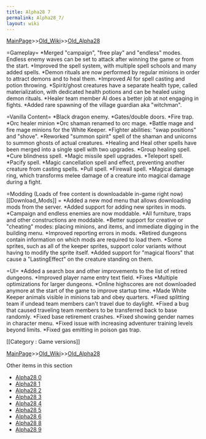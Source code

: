```yaml
---
title: Alpha28 7
permalink: Alpha28_7/
layout: wiki
---
```


[MainPage](/keeperrl_wiki/ "wikilink")>>[Old_Wiki](/keeperrl_wiki/Old_Wiki "wikilink")>>[Old_Alpha28](/keeperrl_wiki/Old_Alpha28 "wikilink")

=Gameplay=
*Merged &quot;campaign&quot;, &quot;free play&quot; and &quot;endless&quot; modes. Endless enemy waves can be set to attack after winning the game or from the start.
*Improved the spell system, with multiple spell schools and many added spells.
*Demon rituals are now performed by regular minions in order to attract demons and to heal them.
*Improved AI for spell casting and potion throwing.
*Spirit/ghost creatures have a separate health type, called materialization, with dedicated health potions and can be healed using demon rituals.
*Healer team member AI does a better job at not engaging in fights.
*Added rare spawning of the village guardian aka &quot;witchman&quot;.

=Vanilla Content=
*Black dragon enemy.
*Gates/double doors.
*Fire trap.
*Orc healer minion
*Orc shaman renamed to orc mage.
*Battle mage and fire mage minions for the White Keeper.
*Fighter abilities: &quot;swap positions&quot; and &quot;shove&quot;.
*Reworked &quot;summon spirit&quot; spell of the shaman and unicorns to summon ghosts of actual creatures.
*Healing and Heal other spells have been merged into a single spell with two upgrades.
*Group healing spell.
*Cure blindness spell.
*Magic missile spell upgrades.
*Teleport spell.
*Pacify spell.
*Magic cancellation spell and effect, preventing another creature from casting spells.
*Pull spell.
*Firewall spell.
*Magical damage ring, which transforms melee damage of a creature into magical damage during a fight.

=Modding (Loads of free content is downloadable in-game right now) [[Download_Mods]] =
*Added a new mod menu that allows downloading mods from the server.
*Added support for adding new sprites in mods.
*Campaign and endless enemies are now moddable.
*All furniture, traps and other constructions are moddable.
*Better support for creative or &quot;cheating&quot; modes: placing minions, and items, and immediate digging in the building menu.
*Improved reporting errors in mods.
*Retired dungeons contain information on which mods are required to load them.
*Some sprites, such as all of the keeper sprites, support color variants without having to modify the sprite itself.
*Added support for &quot;magical floors&quot; that cause a &quot;LastingEffect&quot; on the creature standing on them.

=UI=
*Added a search box and other improvements to the list of retired dungeons.
*Improved player name entry text field.
*Fixes
*Multiple optimizations for larger dungeons.
*Online highscores are not downloaded anymore at the start of the game to improve startup time.
*Made White Keeper animals visible in minions tab and obey quarters.
*Fixed splitting team if undead team members can't travel due to daylight.
*Fixed a bug that caused traveling team members to be transferred back to base randomly.
*Fixed base retirement crashes.
*Fixed showing gender names in character menu.
*Fixed issue with increasing adventurer training levels beyond limits.
*Fixed gas emitting in poison gas trap.

[[Category : Game versions]]

[MainPage](/keeperrl_wiki/ "wikilink")>>[Old_Wiki](/keeperrl_wiki/Old_Wiki "wikilink")>>[Old_Alpha28](/keeperrl_wiki/Old_Alpha28 "wikilink")

Other items in this section
-    [Alpha28 0](/keeperrl_wiki/Alpha28_0 "wikilink")
-    [Alpha28 1](/keeperrl_wiki/Alpha28_1 "wikilink")
-    [Alpha28 2](/keeperrl_wiki/Alpha28_2 "wikilink")
-    [Alpha28 3](/keeperrl_wiki/Alpha28_3 "wikilink")
-    [Alpha28 4](/keeperrl_wiki/Alpha28_4 "wikilink")
-    [Alpha28 5](/keeperrl_wiki/Alpha28_5 "wikilink")
-    [Alpha28 6](/keeperrl_wiki/Alpha28_6 "wikilink")
-    [Alpha28 8](/keeperrl_wiki/Alpha28_8 "wikilink")
-    [Alpha28 9](/keeperrl_wiki/Alpha28_9 "wikilink")
